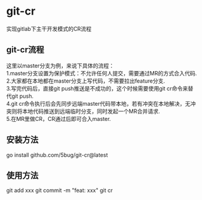 # git-cr
实现gitlab下主干开发模式的CR流程

## git-cr流程
这里以master分支为例，来说下具体的流程：  
1.master分支设置为保护模式：不允许任何人提交，需要通过MR的方式合入代码.   
2.大家都在本地都在master分支上写代码，不需要拉出feature分支.   
3.写完代码后，直接git push推送是不成功的，这个时候需要使用git cr命令来替代git push.   
4.git cr命令执行后会先同步远端master代码带本地，若有冲突在本地解决，无冲突则将本地代码推送到远端临时分支，同时发起一个MR合并请求.   
5.在MR里做CR，CR通过后即可合入master.  

## 安装方法
go install github.com/5bug/git-cr@latest

## 使用方法
git add xxx
git commit -m "feat: xxx"
git cr
